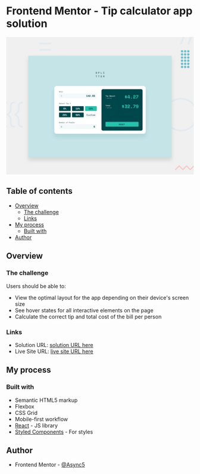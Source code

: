 # Frontend Mentor - Tip calculator app solution

![Design](./design/desktop-preview.jpg)

## Table of contents

- [Overview](#overview)
  - [The challenge](#the-challenge)
  - [Links](#links)
- [My process](#my-process)
  - [Built with](#built-with)
- [Author](#author)

## Overview

### The challenge

Users should be able to:

- View the optimal layout for the app depending on their device's screen size
- See hover states for all interactive elements on the page
- Calculate the correct tip and total cost of the bill per person

### Links

- Solution URL: [solution URL here](https://www.frontendmentor.io/solutions/tip-calculator-app-solution-with-reactjs-styledcomponents-k7vjpkFHd)
- Live Site URL: [live site URL here](https://suspicious-brattain-698438.netlify.app/)

## My process

### Built with

- Semantic HTML5 markup
- Flexbox
- CSS Grid
- Mobile-first workflow
- [React](https://reactjs.org/) - JS library
- [Styled Components](https://styled-components.com/) - For styles

## Author

<!-- - Website - [Add your name here](https://www.your-site.com) -->

- Frontend Mentor - [@Async5](https://www.frontendmentor.io/profile/async5)

